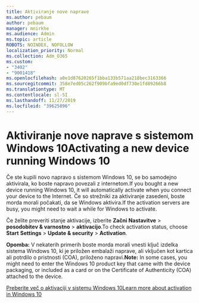 ```yaml
---
title: Aktiviranje nove naprave
ms.author: pebaum
author: pebaum
manager: mnirkhe
ms.audience: Admin
ms.topic: article
ROBOTS: NOINDEX, NOFOLLOW
localization_priority: Normal
ms.collection: Adm_O365
ms.custom:
- "3402"
- "9001418"
ms.openlocfilehash: a0e1d87620265f1bba133b571aa218bec3163366
ms.sourcegitcommit: 358e7ed05c262f909bfa9ed0df730e1fd89266b8
ms.translationtype: MT
ms.contentlocale: sl-SI
ms.lasthandoff: 11/27/2019
ms.locfileid: "39625896"
---
```

# <a name="activating-a-new-device-running-windows-10"></a><span data-ttu-id="505b0-102">Aktiviranje nove naprave s sistemom Windows 10</span><span class="sxs-lookup"><span data-stu-id="505b0-102">Activating a new device running Windows 10</span></span>

<span data-ttu-id="505b0-103">Če ste kupili novo napravo s sistemom Windows 10, se bo samodejno aktivirala, ko boste napravo povezali z internetom.</span><span class="sxs-lookup"><span data-stu-id="505b0-103">If you bought a new device running Windows 10, it will automatically activate when you connect your device to the Internet.</span></span> <span data-ttu-id="505b0-104">Če so strežniki za aktiviranje zasedeni, boste morda morali počakati, da se Windows aktivira.</span><span class="sxs-lookup"><span data-stu-id="505b0-104">If the activation servers are busy, you might need to wait a while for Windows to activate.</span></span>

<span data-ttu-id="505b0-105">Če želite preveriti stanje aktivacije, izberite **Začni** **Nastavitve** > **posodobitev & varnostno** > **aktivacijo**.</span><span class="sxs-lookup"><span data-stu-id="505b0-105">To check activation status, choose **Start** **Settings** > **Update & security** > **Activation**.</span></span>

<span data-ttu-id="505b0-106">**Opomba:** V nekaterih primerih boste morda morali vnesti ključ izdelka sistema Windows 10, ki je priložen embalaži naprave, ali vključen kot kartica ali potrdilo o pristnosti (COA), priloženo napravi.</span><span class="sxs-lookup"><span data-stu-id="505b0-106">**Note:** In some cases, you might need to enter the Windows 10 product key that came with the device packaging, or included as a card or on the Certificate of Authenticity (COA) attached to the device.</span></span>

[<span data-ttu-id="505b0-107">Preberite več o aktivaciji v sistemu Windows 10</span><span class="sxs-lookup"><span data-stu-id="505b0-107">Learn more about activation in Windows 10</span></span>](https://support.microsoft.com/help/12440)